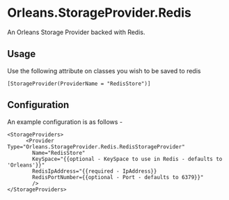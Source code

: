 # Orleans.StorageProvider.Redis

An Orleans Storage Provider backed with Redis.

Usage
-----

Use the following attribute on classes you wish to be saved to redis

```
[StorageProvider(ProviderName = "RedisStore")]
```

Configuration
-------------

An example configuration is as follows -

```
<StorageProviders>
      <Provider Type="Orleans.StorageProvider.Redis.RedisStorageProvider" 
      	Name="RedisStore" 
      	KeySpace="{{optional - KeySpace to use in Redis - defaults to 'Orleans'}}" 
      	RedisIpAddress="{{required - IpAddress}} 
      	RedisPortNumber={{optional - Port - defaults to 6379}}"
        />
</StorageProviders>
```

